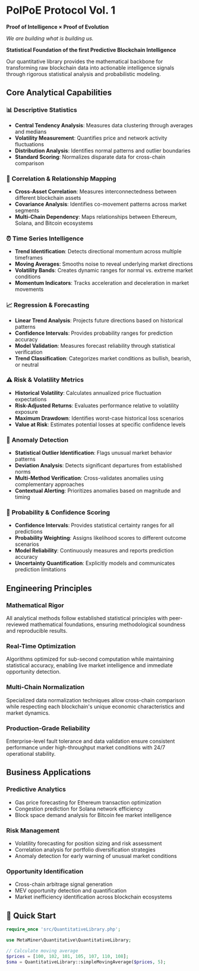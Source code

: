 # PoIPoE Protocol Vol. 1
**Proof of Intelligence × Proof of Evolution**

*We are building what is building us.*

**Statistical Foundation of the first Predictive Blockchain Intelligence**

Our quantitative library provides the mathematical backbone for transforming raw blockchain data into actionable intelligence signals through rigorous statistical analysis and probabilistic modeling.

## Core Analytical Capabilities

### 📊 **Descriptive Statistics**
- **Central Tendency Analysis**: Measures data clustering through averages and medians
- **Volatility Measurement**: Quantifies price and network activity fluctuations  
- **Distribution Analysis**: Identifies normal patterns and outlier boundaries
- **Standard Scoring**: Normalizes disparate data for cross-chain comparison

### 🔗 **Correlation & Relationship Mapping**
- **Cross-Asset Correlation**: Measures interconnectedness between different blockchain assets
- **Covariance Analysis**: Identifies co-movement patterns across market segments
- **Multi-Chain Dependency**: Maps relationships between Ethereum, Solana, and Bitcoin ecosystems

### ⏰ **Time Series Intelligence**
- **Trend Identification**: Detects directional momentum across multiple timeframes
- **Moving Averages**: Smooths noise to reveal underlying market directions
- **Volatility Bands**: Creates dynamic ranges for normal vs. extreme market conditions
- **Momentum Indicators**: Tracks acceleration and deceleration in market movements

### 📈 **Regression & Forecasting**
- **Linear Trend Analysis**: Projects future directions based on historical patterns
- **Confidence Intervals**: Provides probability ranges for prediction accuracy
- **Model Validation**: Measures forecast reliability through statistical verification
- **Trend Classification**: Categorizes market conditions as bullish, bearish, or neutral

### ⚠️ **Risk & Volatility Metrics**
- **Historical Volatility**: Calculates annualized price fluctuation expectations
- **Risk-Adjusted Returns**: Evaluates performance relative to volatility exposure
- **Maximum Drawdown**: Identifies worst-case historical loss scenarios
- **Value at Risk**: Estimates potential losses at specific confidence levels

### 🚨 **Anomaly Detection**
- **Statistical Outlier Identification**: Flags unusual market behavior patterns
- **Deviation Analysis**: Detects significant departures from established norms
- **Multi-Method Verification**: Cross-validates anomalies using complementary approaches
- **Contextual Alerting**: Prioritizes anomalies based on magnitude and timing

### 🎯 **Probability & Confidence Scoring**
- **Confidence Intervals**: Provides statistical certainty ranges for all predictions
- **Probability Weighting**: Assigns likelihood scores to different outcome scenarios
- **Model Reliability**: Continuously measures and reports prediction accuracy
- **Uncertainty Quantification**: Explicitly models and communicates prediction limitations

## Engineering Principles

### **Mathematical Rigor**
All analytical methods follow established statistical principles with peer-reviewed mathematical foundations, ensuring methodological soundness and reproducible results.

### **Real-Time Optimization**
Algorithms optimized for sub-second computation while maintaining statistical accuracy, enabling live market intelligence and immediate opportunity detection.

### **Multi-Chain Normalization**
Specialized data normalization techniques allow cross-chain comparison while respecting each blockchain's unique economic characteristics and market dynamics.

### **Production-Grade Reliability**
Enterprise-level fault tolerance and data validation ensure consistent performance under high-throughput market conditions with 24/7 operational stability.

## Business Applications

### **Predictive Analytics**
- Gas price forecasting for Ethereum transaction optimization
- Congestion prediction for Solana network efficiency
- Block space demand analysis for Bitcoin fee market intelligence

### **Risk Management**
- Volatility forecasting for position sizing and risk assessment
- Correlation analysis for portfolio diversification strategies
- Anomaly detection for early warning of unusual market conditions

### **Opportunity Identification**
- Cross-chain arbitrage signal generation
- MEV opportunity detection and quantification
- Market inefficiency identification across blockchain ecosystems

## 🚀 Quick Start

```php
require_once 'src/QuantitativeLibrary.php';

use MetaMiner\Quantitative\QuantitativeLibrary;

// Calculate moving average
$prices = [100, 102, 101, 105, 107, 110, 108];
$sma = QuantitativeLibrary::simpleMovingAverage($prices, 5);
